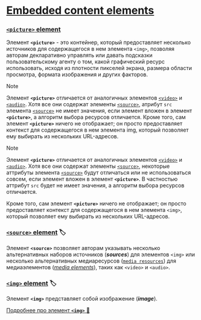 # [Embedded content elements](https://html.spec.whatwg.org/multipage/embedded-content.html#embedded-content)

### [`<picture>` element](https://html.spec.whatwg.org/multipage/embedded-content.html#the-picture-element)

Элемент **`<picture>`** - это контейнер, который предоставляет несколько источников для содержащегося в нем элемента `<img>`, позволяя авторам декларативно управлять или давать подсказки пользовательскому агенту о том, какой графический ресурс использовать, исходя из плотности пикселей экрана, размера области просмотра, формата изображения и других факторов.

> [!NOTE]
> Элемент **`<picture>`** отличается от аналогичных элементов [`<video>`](https://html.spec.whatwg.org/multipage/media.html#the-video-element) и [`<audio>`](https://html.spec.whatwg.org/multipage/media.html#the-audio-element). Хотя все они содержат элементы [`<source>`](https://html.spec.whatwg.org/multipage/embedded-content.html#the-source-element), атрибут `src` элемента [`<source>`](https://html.spec.whatwg.org/multipage/embedded-content.html#the-source-element) не имеет значения, если элемент вложен в элемент **`<picture>`**, а алгоритм выбора ресурсов отличается. Кроме того, сам элемент **`<picture>`** ничего не отображает; он просто предоставляет контекст для содержащегося в нем элемента img, который позволяет ему выбирать из нескольких URL-адресов.

> [!NOTE]
> Элемент **`<picture>`** отличается от аналогичных элементов [`<video>`](https://html.spec.whatwg.org/multipage/media.html#the-video-element) и [`<audio>`](https://html.spec.whatwg.org/multipage/media.html#the-audio-element). Хотя все они содержат элементы [`<source>`](https://html.spec.whatwg.org/multipage/embedded-content.html#the-source-element), некоторые аттрибуты элемента [`<source>`](https://html.spec.whatwg.org/multipage/embedded-content.html#the-source-element) будут отличаться или не использоваться совсем, если элемент вложен в элемент **`<picture>`**. В частностью аттрибут `src` будет не имеет значения, а алгоритм выбора ресурсов отличается.
>
> Кроме того, сам элемент **`<picture>`** ничего не отображает; он просто предоставляет контекст для содержащегося в нем элемента `<img>`, который позволяет ему выбирать из нескольких URL-адресов.

### [`<source>` element](https://html.spec.whatwg.org/multipage/embedded-content.html#the-source-element) 🏷️

Элемент **`<source>`** позволяет авторам указывать несколько альтернативных наборов источников (***sources***) для элементов `<img>` или несколько альтернативных медиаресурсов ([`media resources`](https://html.spec.whatwg.org/multipage/media.html#media-resource)) для медиаэлементов ([*media elements*](https://html.spec.whatwg.org/multipage/media.html#media-element)), таких как `<video>` и `<audio>`.

### [`<img>` element](https://html.spec.whatwg.org/multipage/embedded-content.html#the-img-element) 🏷️

Элемент **`<img>`** представляет собой изображение (***image***).

[Подробнее про элемент **`<img>`** 📂](./images.md)
